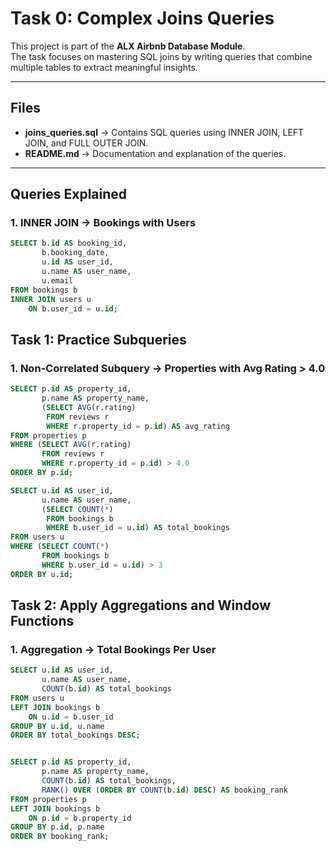 # Task 0: Complex Joins Queries

This project is part of the **ALX Airbnb Database Module**.  
The task focuses on mastering SQL joins by writing queries that combine multiple tables to extract meaningful insights.

---

## Files

- **joins_queries.sql** → Contains SQL queries using INNER JOIN, LEFT JOIN, and FULL OUTER JOIN.
- **README.md** → Documentation and explanation of the queries.

---

## Queries Explained

### 1. INNER JOIN → Bookings with Users

```sql
SELECT b.id AS booking_id,
       b.booking_date,
       u.id AS user_id,
       u.name AS user_name,
       u.email
FROM bookings b
INNER JOIN users u
    ON b.user_id = u.id;
```

## Task 1: Practice Subqueries

### 1. Non-Correlated Subquery → Properties with Avg Rating > 4.0

```sql
SELECT p.id AS property_id,
       p.name AS property_name,
       (SELECT AVG(r.rating)
        FROM reviews r
        WHERE r.property_id = p.id) AS avg_rating
FROM properties p
WHERE (SELECT AVG(r.rating)
       FROM reviews r
       WHERE r.property_id = p.id) > 4.0
ORDER BY p.id;

SELECT u.id AS user_id,
       u.name AS user_name,
       (SELECT COUNT(*)
        FROM bookings b
        WHERE b.user_id = u.id) AS total_bookings
FROM users u
WHERE (SELECT COUNT(*)
       FROM bookings b
       WHERE b.user_id = u.id) > 3
ORDER BY u.id;
```

## Task 2: Apply Aggregations and Window Functions

### 1. Aggregation → Total Bookings Per User

```sql
SELECT u.id AS user_id,
       u.name AS user_name,
       COUNT(b.id) AS total_bookings
FROM users u
LEFT JOIN bookings b
    ON u.id = b.user_id
GROUP BY u.id, u.name
ORDER BY total_bookings DESC;


SELECT p.id AS property_id,
       p.name AS property_name,
       COUNT(b.id) AS total_bookings,
       RANK() OVER (ORDER BY COUNT(b.id) DESC) AS booking_rank
FROM properties p
LEFT JOIN bookings b
    ON p.id = b.property_id
GROUP BY p.id, p.name
ORDER BY booking_rank;
```
